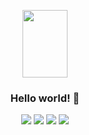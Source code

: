 <p align="center"><a href="https://jarv.is/"><img src="https://jarv.is/img/logo.svg" width="72" height="108"></a></p>

<h3 align="center">Hello world! 👋</h3>

<p align="center">
  <img src="https://img.shields.io/badge/last%20release-february%201992-orange">
  <img src="https://img.shields.io/badge/unminified%20size-6%20feet%203%20inches-informational">
  <img src="https://img.shields.io/badge/vulnerabilities-heights-critical">
  <img src="https://img.shields.io/badge/code%20quality-A%20for%20effort-success">
</p>
